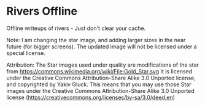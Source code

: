 # Rivers Offline
Offline writeups of rivers - Just don't clear your cache.


Note: I am changing the star image, and adding larger sizes in the near future (for bigger screens). The updated image will not be licensed under a special license.

Attribution:
The Star images used under quality are modifications of the star from https://commons.wikimedia.org/wiki/File:Gold_Star.svg
It is licensed under the Creative Commons Attribution-Share Alike 3.0 Unported license, and copyrighted by Yakiv Gluck. This means that you may use those Star images under the Creative Commons Attribution-Share Alike 3.0 Unported license (https://creativecommons.org/licenses/by-sa/3.0/deed.en)

